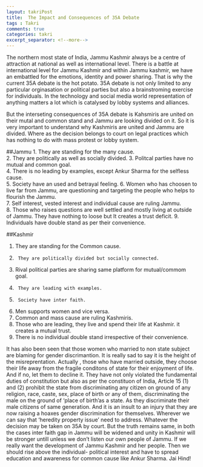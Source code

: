 ```yaml
---
layout: takriPost
title:  The Impact and Consequences of 35A Debate
tags : Takri
comments: true
categories: takri
excerpt_separator: <!--more-->
---
```


The northern most state of India, Jammu Kashmir always be a centre of attraction at national as well as international level.  There is a battle at international level for Jammu Kashmir and within Jammu kashmir, we have an embattled for the emotions, identity and  power sharing. That is why the current 35A debate is the hot potato. 35A debate is  not only limited to any particular orginasation or political parties but also a brainstroming exercise for  individuals. In the technology and social media world representation of anything matters a lot which is catalysed by lobby systems and alliances. 

<!--more-->

But the interseting consequences of 35A debate is Kahsmiris are united on their mutal and common stand  and Jammu are looking divided on it. So it is very important to understand why Kashmiris are united and Jammu are divided. Where as the decision belongs to court on legal practices which has nothing to do with mass protest or lobby system.
                      
##Jammu	                                                                                                                                1.	They are standing for the many cause.  
2.	They are politically as well as socially divided.
3.	Politcal parties have no mutual and common goal.                                                                               
4.	There is no leading by examples, except Ankur Sharma for the selfless cause.                                                   
5.	Society have an used and betrayal feeling.
6.	Women who has choosen to live far from Jammu, are questioning and targeting the people who helps to flourish the Jammu.         
7.	Self interest, vested interest and individual cause are ruling Jammu.                                                           
8.	Those who raises questions are well settled and mostly living at outside of Jammu. They have nothing to loose but It creates a trust deficit.
9.	Individuals have double stand as per their convenience.

##Kashmir
1.	They are standing for the Common cause.
2.  	They are politically divided but socially connected.
3.	Rival political parties are sharing same platform for mutual/commom goal.
4.      They are leading with examples.
5.      Society have inter faith.
6.	Men supports women and vice versa.
7.	Common and mass cause are ruling Kashmiris. 
8.	Those who are leading, they live and spend their life at Kashmir. it creates a mutual trust.
9.	There is no individual double stand irrespective of their convenience.


It has also been seen that those women who married to non state subject are blaming for gender discrimantion. It is really sad to say it is the height of the misreprentation.  Actually , those who have married outside, they choose their life away from the fragile conditons of state for their enjoyment of life. And if no, let them to decline it. They have not only violated the fundamental duties of constitution but also as per the  constituon of India, Article 15 (1) and (2) prohibit the state from discriminating any citizen on ground of any religion, race, caste, sex, place of birth or any of them,  discriminating the male on the ground of ‘place of birth’as a state. As they discriminate their male citizens of same generation. And it is an insult to an injury that they are now raising a hoaxes gender discrimination for themselves. Wherever we can say that ‘heredity property issue’ need to address.  Whatever  the decision may be taken on 35A by court. But the truth remains same, in both  the cases inter faith gap in Jammu will be widened and unity in Kashmir will be stronger untill unless we don’t listen our own people of Jammu.  If we really want the development of Jammu Kashmir and her people. Then we should rise above the individual- political interest and have to spread education and awareness for common cause like Ankur Sharma.
  Jai Hind!

